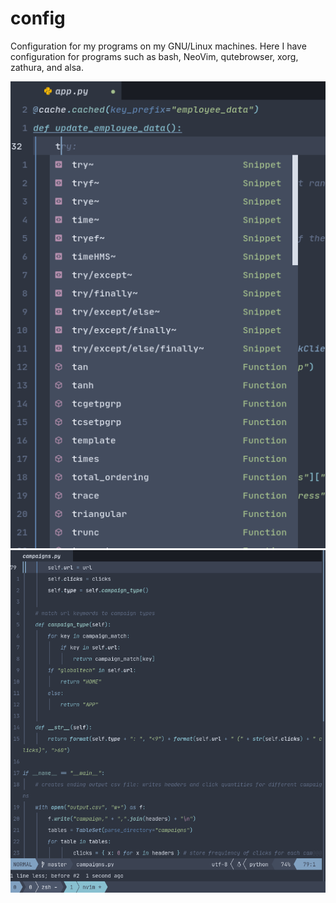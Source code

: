# config
Configuration for my programs on my GNU/Linux machines. Here I have configuration
for programs such as bash, NeoVim, qutebrowser, xorg, zathura, and alsa.

![](/screenshot_completion.png)
![](/editor.png)
